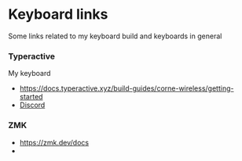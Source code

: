 # Keyboard links

Some links related to my keyboard build and keyboards in general

### Typeractive

My keyboard
- https://docs.typeractive.xyz/build-guides/corne-wireless/getting-started
- [Discord](https://typeractive.xyz/discord)

### ZMK
- https://zmk.dev/docs
- 
